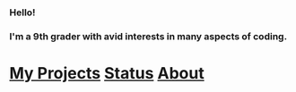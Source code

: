 ### Hello!

### I'm a 9th grader with avid interests in many aspects of coding.

# [My Projects](https://apawate.github.io/projects)                                                 [Status](https://apawate.github.io/status)                                                [About](https://apawate.github.io/about)
